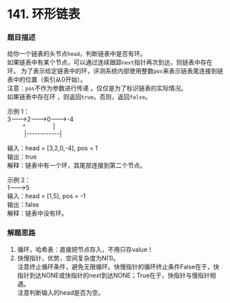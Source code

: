 # 141. 环形链表
### 题目描述
给你一个链表的头节点`head`，判断链表中是否有环。<br/>
如果链表中有某个节点，可以通过连续跟踪`next`指针再次到达，则链表中存在环。 为了表示给定链表中的环，评测系统内部使用整数`pos`来表示链表尾连接到链表中的位置（索引从0开始）。<br/>
注意：`pos`不作为参数进行传递 。仅仅是为了标识链表的实际情况。<br/>
如果链表中存在环 ，则返回`true`。否则，返回`false`。<br/>

示例 1：<br/>
3--->2--->0--->-4<br/>
&emsp;&emsp;&nbsp;&nbsp;^&emsp;&emsp;&emsp;&emsp;&nbsp;&nbsp;|<br/>
&emsp;&emsp;&nbsp;&nbsp;&nbsp;|------------|<br/>

输入：head = [3,2,0,-4], pos = 1<br/>
输出：true<br/>
解释：链表中有一个环，其尾部连接到第二个节点。<br/>

示例 2：<br/>
1--->5<br/>
输入：head = [1,5], pos = -1<br/>
输出：false<br/>
解释：链表中没有环。<br/>

### 解题思路
1. 循环，哈希表：直接把节点存入，不用只存value！
2. 快慢指针，优势，空间复杂度为N(1)。<br/>
注意终止循环条件，避免无限循环。快慢指针的循环终止条件False在于，快指针到达NONE或快指针的next到达NONE；True在于，快指针与慢指针相遇。<br/>
注意判断输入的head是否为空。

